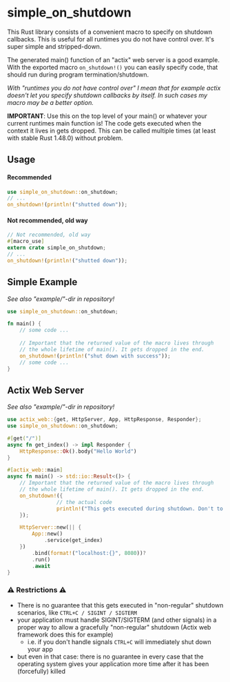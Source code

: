 # simple_on_shutdown
This Rust library consists of a convenient macro to specify on shutdown callbacks.
This is useful for all runtimes you do not have control over. It's super simple and stripped-down.

The generated main() function of an "actix" web server is a good example. With the 
exported macro `on_shutdown!()` you can easily specify code, that should run during program
termination/shutdown.

*With "runtimes you do not have control over" I mean that for example actix doesn't let you specify
shutdown callbacks by itself. In such cases my macro may be a better option.*

**IMPORTANT**: Use this on the top level of your main() or whatever your current runtimes main
function is! The code gets executed when the context it lives in gets dropped.
This can be called multiple times (at least with stable Rust 1.48.0) without problem.

## Usage
#### Recommended
```rust
use simple_on_shutdown::on_shutdown;
// ...
on_shutdown!(println!("shutted down"));
```
#### Not recommended, old way
```rust
// Not recommended, old way
#[macro_use]
extern crate simple_on_shutdown;
// ...
on_shutdown!(println!("shutted down"));
```


## Simple Example
*See also "example/"-dir in repository!*
```rust
use simple_on_shutdown::on_shutdown;

fn main() {
    // some code ...
    
    // Important that the returned value of the macro lives through
    // the whole lifetime of main(). It gets dropped in the end.
    on_shutdown!(println!("shut down with success"));
    // some code ...
}
```

## Actix Web Server
*See also "example/"-dir in repository!*

```rust
use actix_web::{get, HttpServer, App, HttpResponse, Responder};
use simple_on_shutdown::on_shutdown;

#[get("/")]
async fn get_index() -> impl Responder {
    HttpResponse::Ok().body("Hello World")
}

#[actix_web::main]
async fn main() -> std::io::Result<()> {
    // Important that the returned value of the macro lives through
    // the whole lifetime of main(). It gets dropped in the end.
    on_shutdown!({
                // the actual code
                println!("This gets executed during shutdown. Don't to expensive operations here.");
    });

    HttpServer::new(|| {
        App::new()
            .service(get_index)
    })
        .bind(format!("localhost:{}", 8080))?
        .run()
        .await
}
```

### ⚠ Restrictions ⚠
- There is no guarantee that this gets executed in "non-regular" shutdown scenarios, like
  `CTRL+C / SIGINT / SIGTERM`
- your application must handle SIGINT/SIGTERM (and other signals) in a proper way to
  allow a gracefully "non-regular" shutdown (Actix web framework does this for example)
  - i.e. if you don't handle signals `CTRL+C` will immediately shut down your app
- but even in that case: there is no guarantee in every case that the operating system
  gives your application more time after it has been (forcefully) killed